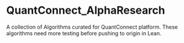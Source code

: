 # QuantConnect_AlphaResearch
A collection of Algorithms curated for QuantConnect platform. These algorithms need more testing before pushing to origin in Lean.
